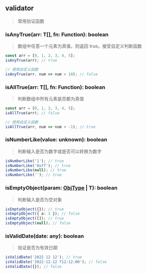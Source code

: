 ## validator

> 常用验证函数

### isAnyTrue<T>(arr: T[], fn: Function): boolean

> 数组中任意一个元素为真值，则返回 true。接受自定义判断函数

```typescript
const arr = [0, 1, 2, 3, 4, 5];
isAnyTrue(arr); // true

// 使用自定义函数
isAnyTrue(arr, num => num > 10); // false
```

### isAllTrue<T>(arr: T[], fn: Function): boolean

> 判断数组中所有元素是否都为真值

```typescript
const arr = [0, 1, 2, 3, 4, 5];
isAllTrue(arr); // false

// 使用自定义函数
isAllTrue(arr, num => num > -1); // true
```

### isNumberLike(value: unknown): boolean

> 判断输入是否为数字或是否可以转换为数字

```typescript
isNumberLike('1'); // true
isNumberLike('0xff'); // true
isNumberLike(null); // true
isNumberLike(''); // true
```

### isEmptyObject<T>(param: [ObjType](../src//types.ts) | T): boolean

> 判断输入是否为空对象

```typescript
isEmptyObject({}); // true
isEmptyObject({ a: 1 }); // false
isEmptyObject([]); // true
isEmptyObject(null); // false
```

### isValidDate(date: any): boolean     
> 验证是否为有效日期     

```typescript
isValidDate('2022 12 12'); // true
isValidDate('2022-12-12 T12:12:00'); // false
isValidDate({}); // false
```
